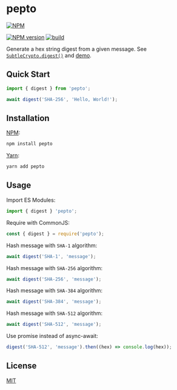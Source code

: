 # pepto

[![NPM](https://nodei.co/npm/pepto.png)](https://nodei.co/npm/pepto/)

[![NPM version](https://img.shields.io/npm/v/pepto.svg)](https://www.npmjs.com/package/pepto)
[![build](https://github.com/encrypit/pepto/actions/workflows/build.yml/badge.svg)](https://github.com/encrypit/pepto/actions/workflows/build.yml)

Generate a hex string digest from a given message. See [`SubtleCrypto.digest()`](https://developer.mozilla.org/docs/Web/API/SubtleCrypto/digest) and [demo](https://replit.com/@remarkablemark/pepto).

## Quick Start

```ts
import { digest } from 'pepto';

await digest('SHA-256', 'Hello, World!');
```

## Installation

[NPM](https://www.npmjs.com/package/pepto):

```sh
npm install pepto
```

[Yarn](https://yarnpkg.com/package/pepto):

```sh
yarn add pepto
```

## Usage

Import ES Modules:

```ts
import { digest } 'pepto';
```

Require with CommonJS:

```ts
const { digest } = require('pepto');
```

Hash message with `SHA-1` algorithm:

```ts
await digest('SHA-1', 'message');
```

Hash message with `SHA-256` algorithm:

```ts
await digest('SHA-256', 'message');
```

Hash message with `SHA-384` algorithm:

```ts
await digest('SHA-384', 'message');
```

Hash message with `SHA-512` algorithm:

```ts
await digest('SHA-512', 'message');
```

Use promise instead of async-await:

```ts
digest('SHA-512', 'message').then((hex) => console.log(hex));
```

## License

[MIT](https://github.com/encrypit/pepto/blob/master/LICENSE)
